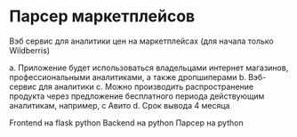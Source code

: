 # Парсер маркетплейсов

Вэб сервис для аналитики цен на маркетплейсах (для начала только Wildberris) 

a.	Приложение будет использоваться владельцами интернет магазинов, профессиональными аналитиками, а также дропшиперами
b.	Вэб-сервис для аналитики
c.	Можно производить распространение продукта через предложение бесплатного периода действующим аналитикам, например, с Авито
d.	Срок вывода 4 месяца

Frontend на flask python
Backend на python
Парсер на python
